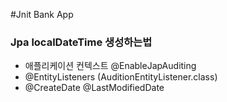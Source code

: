#Jnit Bank App

### Jpa localDateTime 생성하는법
- 애플리케이션 컨텍스트 @EnableJapAuditing
- @EntityListeners (AuditionEntityListener.class)
- @CreateDate @LastModifiedDate

